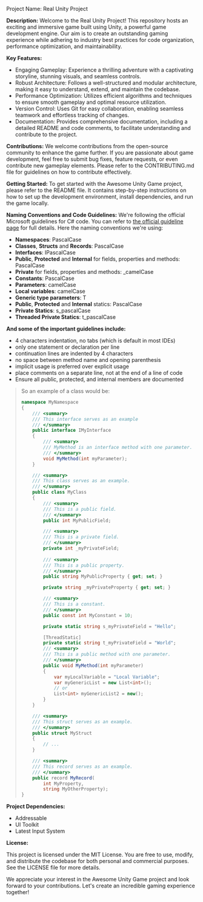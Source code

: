 Project Name: Real Unity Project

**Description:**
Welcome to the Real Unity Project! This repository hosts an exciting and immersive game built using Unity, a powerful game development engine. Our aim is to create an outstanding gaming experience while adhering to industry best practices for code organization, performance optimization, and maintainability.

**Key Features:**
- Engaging Gameplay: Experience a thrilling adventure with a captivating storyline, stunning visuals, and seamless controls.
- Robust Architecture: Follows a well-structured and modular architecture, making it easy to understand, extend, and maintain the codebase.
- Performance Optimization: Utilizes efficient algorithms and techniques to ensure smooth gameplay and optimal resource utilization.
- Version Control: Uses Git for easy collaboration, enabling seamless teamwork and effortless tracking of changes.
- Documentation: Provides comprehensive documentation, including a detailed README and code comments, to facilitate understanding and contribute to the project.

**Contributions:**
We welcome contributions from the open-source community to enhance the game further. If you are passionate about game development, feel free to submit bug fixes, feature requests, or even contribute new gameplay elements. Please refer to the CONTRIBUTING.md file for guidelines on how to contribute effectively.

**Getting Started:**
To get started with the Awesome Unity Game project, please refer to the README file. It contains step-by-step instructions on how to set up the development environment, install dependencies, and run the game locally.

**Naming Conventions and Code Guidelines:**
We're following the official Microsoft guidelines for C# code. You can refer to [the official guideline page](https://learn.microsoft.com/en-us/dotnet/csharp/fundamentals/coding-style/coding-conventions) for full details.
Here the naming conventions we're using:
* **Namespaces**: PascalCase
* **Classes**, **Structs** and **Records**: PascalCase
* **Interfaces**: IPascalCase
* **Public**, **Protected** and **Internal** for fields, properties and methods: PascalCase
* **Private** for fields, properties and methods: _camelCase
* **Constants**: PascalCase
* **Parameters**: camelCase
* **Local variables**: camelCase
* **Generic type parameters**: T
* **Public**, **Protected** and **Internal** statics: PascalCase
* **Private Statics**: s_pascalCase 
* **Threaded Private Statics**: t_pascalCase

**And some of the important guidelines include:**
* 4 characters indentation, no tabs (which is default in most IDEs)
* only one statement or declaration per line
* continuation lines are indented by 4 characters
* no space between method name and opening parenthesis
* implicit usage is preferred over explicit usage
* place comments on a separate line, not at the end of a line of code
* Ensure all public, protected, and internal members are documented


> So an example of a class would be:
> ```csharp
> namespace MyNamespace
> {
>     /// <summary>
>     /// This interface serves as an example
>     /// </summary>
>     public interface IMyInterface
>     {
>         /// <summary>
>         /// MyMethod is an interface method with one parameter. 
>         /// </summary>
>         void MyMethod(int myParameter);
>     }
> 
>     /// <summary>
>     /// This class serves as an example.
>     /// </summary>
>     public class MyClass
>     {
>         /// <summary>
>         /// This is a public field.
>         /// </summary>
>         public int MyPublicField;
> 
>         /// <summary>
>         /// This is a private field.
>         /// </summary>
>         private int _myPrivateField;
>         
>         /// <summary>
>         /// This is a public property.
>         /// </summary>
>         public string MyPublicProperty { get; set; }
> 
>         private string _myPrivateProperty { get; set; }
> 
>         /// <summary>
>         /// This is a constant.
>         /// </summary>
>         public const int MyConstant = 10;
> 
>         private static string s_myPrivateField = "Hello";
> 
>         [ThreadStatic]
>         private static string t_myPrivateField = "World";
>         /// <summary>
>         /// This is a public method with one parameter.
>         /// </summary>
>         public void MyMethod(int myParameter)
>         {
>             var myLocalVariable = "Local Variable";
>             var myGenericList = new List<int>();
>             // or
>             List<int> myGenericList2 = new();
>         }
>     }
> 
>     /// <summary>
>     /// This struct serves as an example.
>     /// </summary>
>     public struct MyStruct
>     {
>         // ...
>     }
> 
>     /// <summary>
>     /// This record serves as an example.
>     /// </summary>
>     public record MyRecord(
>         int MyProperty,
>         string MyOtherProperty); 
> } 
> ```

**Project Dependencies:**
* Addressable 
* UI Toolkit
* Latest Input System


**License:**

This project is licensed under the MIT License. You are free to use, modify, and distribute the codebase for both personal and commercial purposes. See the LICENSE file for more details.

We appreciate your interest in the Awesome Unity Game project and look forward to your contributions. Let's create an incredible gaming experience together!
